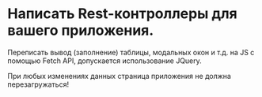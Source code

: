 # Написать Rest-контроллеры для вашего приложения.

Переписать вывод (заполнение) таблицы, модальных окон и т.д. на JS c помощью Fetch API, допускается использование JQuery.

При любых изменениях данных страница приложения не должна перезагружаться!
